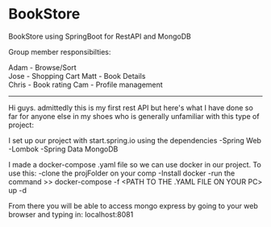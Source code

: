 # BookStore
BookStore using SpringBoot for RestAPI and MongoDB

Group member responsibilties:

Adam - Browse/Sort     
Jose    - Shopping Cart
Matt   - Book Details    
Chris  - Book rating
Cam   - Profile management 
________________________________________________________________

Hi guys. admittedly this is my first rest API but here's what I 
have done so far for anyone else in my shoes who is generally 
unfamiliar with this type of project:

I set up our project with start.spring.io using the dependencies
-Spring Web -Lombok -Spring Data MongoDB

I made a docker-compose .yaml file so we can use docker in our
project. 
To use this: 
-clone the projFolder on your comp 
-Install docker 
-run the command >> docker-compose -f <PATH TO THE .YAML FILE ON YOUR PC> up -d

From there you will be able to access mongo express by going to your web browser and typing in:
localhost:8081
